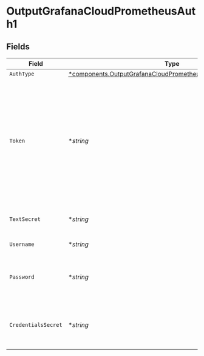 # OutputGrafanaCloudPrometheusAuth1


## Fields

| Field                                                                                                                                                                                                       | Type                                                                                                                                                                                                        | Required                                                                                                                                                                                                    | Description                                                                                                                                                                                                 |
| ----------------------------------------------------------------------------------------------------------------------------------------------------------------------------------------------------------- | ----------------------------------------------------------------------------------------------------------------------------------------------------------------------------------------------------------- | ----------------------------------------------------------------------------------------------------------------------------------------------------------------------------------------------------------- | ----------------------------------------------------------------------------------------------------------------------------------------------------------------------------------------------------------- |
| `AuthType`                                                                                                                                                                                                  | [*components.OutputGrafanaCloudPrometheusAuthAuthenticationType1](../../models/components/outputgrafanacloudprometheusauthauthenticationtype1.md)                                                           | :heavy_minus_sign:                                                                                                                                                                                          | N/A                                                                                                                                                                                                         |
| `Token`                                                                                                                                                                                                     | **string*                                                                                                                                                                                                   | :heavy_minus_sign:                                                                                                                                                                                          | Bearer token to include in the authorization header. In Grafana Cloud, this is generally built by concatenating the username and the API key, separated by a colon. Example: <your-username>:<your-api-key> |
| `TextSecret`                                                                                                                                                                                                | **string*                                                                                                                                                                                                   | :heavy_minus_sign:                                                                                                                                                                                          | Select or create a stored text secret                                                                                                                                                                       |
| `Username`                                                                                                                                                                                                  | **string*                                                                                                                                                                                                   | :heavy_minus_sign:                                                                                                                                                                                          | Username for authentication                                                                                                                                                                                 |
| `Password`                                                                                                                                                                                                  | **string*                                                                                                                                                                                                   | :heavy_minus_sign:                                                                                                                                                                                          | Password (API key in Grafana Cloud domain) for authentication                                                                                                                                               |
| `CredentialsSecret`                                                                                                                                                                                         | **string*                                                                                                                                                                                                   | :heavy_minus_sign:                                                                                                                                                                                          | Select or create a secret that references your credentials                                                                                                                                                  |
